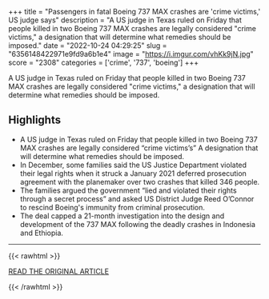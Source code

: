 +++
title = "Passengers in fatal Boeing 737 MAX crashes are 'crime victims,' US judge says"
description = "A US judge in Texas ruled on Friday that people killed in two Boeing 737 MAX crashes are legally considered \"crime victims,\" a designation that will determine what remedies should be imposed."
date = "2022-10-24 04:29:25"
slug = "6356148422971e9fd9a6b1e4"
image = "https://i.imgur.com/vhKk9jN.jpg"
score = "2308"
categories = ['crime', '737', 'boeing']
+++

A US judge in Texas ruled on Friday that people killed in two Boeing 737 MAX crashes are legally considered \"crime victims,\" a designation that will determine what remedies should be imposed.

## Highlights

- A US judge in Texas ruled on Friday that people killed in two Boeing 737 MAX crashes are legally considered “crime victims’s” A designation that will determine what remedies should be imposed.
- In December, some families said the US Justice Department violated their legal rights when it struck a January 2021 deferred prosecution agreement with the planemaker over two crashes that killed 346 people.
- The families argued the government “lied and violated their rights through a secret process” and asked US District Judge Reed O’Connor to rescind Boeing's immunity from criminal prosecution.
- The deal capped a 21-month investigation into the design and development of the 737 MAX following the deadly crashes in Indonesia and Ethiopia.

---

{{< rawhtml >}}
  <p class="article-category">
    <a target="_blank" href="https://www.cnn.com/2022/10/22/business/boeing-737-max-crime-victims/index.html">READ THE ORIGINAL ARTICLE</a>
  </p>
{{< /rawhtml >}}
